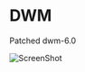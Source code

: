 DWM
=======
  
Patched dwm-6.0  
  
![ScreenShot](https://raw.github.com/elcoco/dwm-6.0/master/scrot.png)
